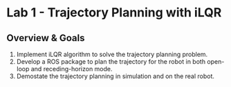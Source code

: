 # Lab 1 - Trajectory Planning with iLQR

## Overview & Goals
1. Implement iLQR algorithm to solve the trajectory planning problem.
2. Develop a ROS package to plan the trajectory for the robot in both open-loop and receding-horizon mode.  
3. Demostate the trajectory planning in simulation and on the real robot.